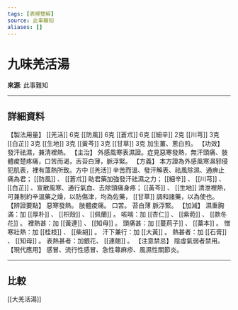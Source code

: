 ```yaml
---
tags: [表裡雙解]
source: 此事難知
aliases: []
---
```


# 九味羌活湯

**來源**: 此事難知  

---

## 詳細資料
【製法用量】 [[羌活]] 6克 [[防風]] 6克 [[蒼朮]] 6克 [[細辛]] 2克 [[川芎]] 3克 [[白芷]] 3克 [[生地]] 3克 [[黃芩]] 3克 [[甘草]] 3克
加生薑、蔥白煎。
【功效】
發汗祛濕，兼清裡熱。
【主治】
外感風寒表濕證。症見惡寒發熱，無汗頭痛、肢體痠楚疼痛，口苦而渴，舌苔白薄，脈浮緊。
【方義】
本方證為外感風寒濕邪侵犯肌表，裡有薀熱所致。方中 [[羌活]] 辛苦而溫、發汗解表、祛風除濕、通痹止痛為君； [[防風]] 、 [[蒼朮]] 助君藥加強發汗祛濕之力； [[細辛]] 、 [[川芎]] 、 [[白芷]] 、宣散風寒、通行氣血、去除頭痛身疼； [[黃芩]] 、 [[生地]] 清泄裡熱，可兼制約辛溫藥之燥，以防傷津，均為佐藥， [[甘草]] 調和諸藥，以為使也。
【辨證要點】
惡寒發熱。
肢體痠痛。
口苦。
苔白薄
脈浮緊。
【加減】
濕重胸滿：加 [[厚朴]] 、 [[枳殼]] 、 [[佩蘭]] 。
咳喘：加 [[杏仁]] 、 [[紫菀]] 、 [[款冬花]] 。
裡熱甚：加 [[黃連]] 、 [[知母]] 。
頭痛甚：加 [[蔓荊子]] 、 [[藁本]] 。
憎寒壯熱：加 [[桂枝]] 、 [[柴胡]] 。
汗下兼行：加 [[大黃]] 。
熱甚者：加 [[石膏]] 、 [[知母]] 。
表熱甚者：加銀花、 [[連翹]] 。
【注意禁忌】
陰虛氣弱者禁用。
【現代應用】
感冒、流行性感冒、急性蕁麻疹、風濕性關節炎。

---

## 比較
[[大羌活湯]]
